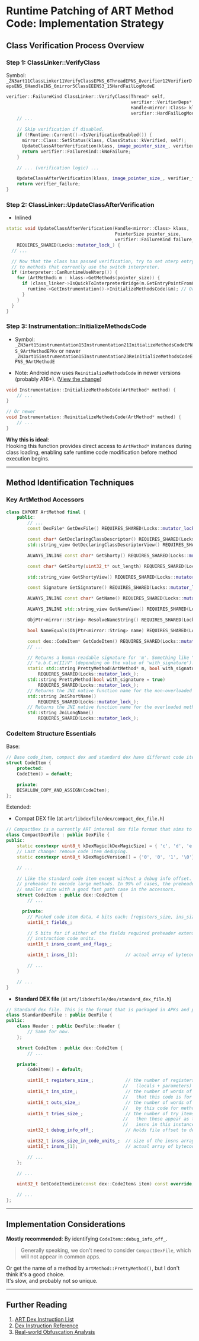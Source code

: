 # Runtime Patching of ART Method Code: Implementation Strategy

## Class Verification Process Overview

### Step 1: ClassLinker::VerifyClass

Symbol: `_ZN3art11ClassLinker11VerifyClassEPNS_6ThreadEPNS_8verifier12VerifierDepsENS_6HandleINS_6mirror5ClassEEENS3_15HardFailLogModeE`

```cpp
verifier::FailureKind ClassLinker::VerifyClass(Thread* self,
                                               verifier::VerifierDeps* verifier_deps,
                                               Handle<mirror::Class> klass,
                                               verifier::HardFailLogMode log_level) {
    // ...

    // Skip verification if disabled.
    if (!Runtime::Current()->IsVerificationEnabled()) {
      mirror::Class::SetStatus(klass, ClassStatus::kVerified, self);
      UpdateClassAfterVerification(klass, image_pointer_size_, verifier::FailureKind::kNoFailure);
      return verifier::FailureKind::kNoFailure;
    }

    // ... (verification logic) ...

    UpdateClassAfterVerification(klass, image_pointer_size_, verifier_failure);
    return verifier_failure;
}
```

### Step 2: ClassLinker::UpdateClassAfterVerification

* Inlined

```cpp
static void UpdateClassAfterVerification(Handle<mirror::Class> klass,
                                         PointerSize pointer_size,
                                         verifier::FailureKind failure_kind)
    REQUIRES_SHARED(Locks::mutator_lock_) {
  // ...

  // Now that the class has passed verification, try to set nterp entrypoints
  // to methods that currently use the switch interpreter.
  if (interpreter::CanRuntimeUseNterp()) {
    for (ArtMethod& m : klass->GetMethods(pointer_size)) {
      if (class_linker->IsQuickToInterpreterBridge(m.GetEntryPointFromQuickCompiledCode())) {
        runtime->GetInstrumentation()->InitializeMethodsCode(&m); // Or ReinitializeMethodsCode in newer versions
      }
    }
  }
}
```

### Step 3: Instrumentation::InitializeMethodsCode

* Symbol: `_ZN3art15instrumentation15Instrumentation21InitializeMethodsCodeEPNS_9ArtMethodEPKv` or newer `_ZN3art15instrumentation15Instrumentation23ReinitializeMethodsCodeEPNS_9ArtMethodE`

* Note:
Android now uses `ReinitializeMethodsCode` in newer versions (probably A16+).
([View the change](https://android-review.googlesource.com/c/platform/art/+/3489795))

```cpp
void Instrumentation::InitializeMethodsCode(ArtMethod* method) {
    // ...
}

// Or newer
void Instrumentation::ReinitializeMethodsCode(ArtMethod* method) {
    // ...
}
```

**Why this is ideal**:  
Hooking this function provides direct access to `ArtMethod*` instances during class loading, enabling safe runtime code modification before method execution begins.

---

## Method Identification Techniques

### Key ArtMethod Accessors

```cpp
class EXPORT ArtMethod final {
    public:
        // ...
        const DexFile* GetDexFile() REQUIRES_SHARED(Locks::mutator_lock_); // * Inlined

        const char* GetDeclaringClassDescriptor() REQUIRES_SHARED(Locks::mutator_lock_); // _ZN3art9ArtMethod27GetDeclaringClassDescriptorEv
        std::string_view GetDeclaringClassDescriptorView() REQUIRES_SHARED(Locks::mutator_lock_); // _ZN3art9ArtMethod31GetDeclaringClassDescriptorViewEv

        ALWAYS_INLINE const char* GetShorty() REQUIRES_SHARED(Locks::mutator_lock_); // * Inlined

        const char* GetShorty(uint32_t* out_length) REQUIRES_SHARED(Locks::mutator_lock_); // _ZN3art9ArtMethod9GetShortyEPj

        std::string_view GetShortyView() REQUIRES_SHARED(Locks::mutator_lock_); // _ZN3art9ArtMethod13GetShortyViewEv

        const Signature GetSignature() REQUIRES_SHARED(Locks::mutator_lock_); // _ZN3art9ArtMethod12GetSignatureEv

        ALWAYS_INLINE const char* GetName() REQUIRES_SHARED(Locks::mutator_lock_); // * Inlined

        ALWAYS_INLINE std::string_view GetNameView() REQUIRES_SHARED(Locks::mutator_lock_); // * Inlined

        ObjPtr<mirror::String> ResolveNameString() REQUIRES_SHARED(Locks::mutator_lock_); // * Inlined

        bool NameEquals(ObjPtr<mirror::String> name) REQUIRES_SHARED(Locks::mutator_lock_); // _ZN3art9ArtMethod10NameEqualsENS_6ObjPtrINS_6mirror6StringEEE

        const dex::CodeItem* GetCodeItem() REQUIRES_SHARED(Locks::mutator_lock_); // _ZN3art9ArtMethod11GetCodeItemEv
        // ...

        // Returns a human-readable signature for 'm'. Something like "a.b.C.m" or
        // "a.b.C.m(II)V" (depending on the value of 'with_signature').
        static std::string PrettyMethod(ArtMethod* m, bool with_signature = true)        // _ZN3art9ArtMethod12PrettyMethodEPS0_b
            REQUIRES_SHARED(Locks::mutator_lock_);
        std::string PrettyMethod(bool with_signature = true)                             // _ZN3art9ArtMethod12PrettyMethodEb
            REQUIRES_SHARED(Locks::mutator_lock_);
        // Returns the JNI native function name for the non-overloaded method 'm'.
        std::string JniShortName()                                                      // _ZN3art9ArtMethod12JniShortNameEv
            REQUIRES_SHARED(Locks::mutator_lock_);
        // Returns the JNI native function name for the overloaded method 'm'.
        std::string JniLongName()                                                      // _ZN3art9ArtMethod11JniLongNameEv
            REQUIRES_SHARED(Locks::mutator_lock_);
```

### CodeItem Structure Essentials

Base:

```cpp
// Base code_item, compact dex and standard dex have different code item layouts.
struct CodeItem {
    protected:
    CodeItem() = default;

    private:
    DISALLOW_COPY_AND_ASSIGN(CodeItem);
};
```

Extended:

* Compat DEX file (at `art/libdexfile/dex/compact_dex_file.h`)

```cpp
// CompactDex is a currently ART internal dex file format that aims to reduce storage/RAM usage.
class CompactDexFile : public DexFile {
public:
    static constexpr uint8_t kDexMagic[kDexMagicSize] = { 'c', 'd', 'e', 'x' };
    // Last change: remove code item deduping.
    static constexpr uint8_t kDexMagicVersion[] = {'0', '0', '1', '\0'};

    // ...

    // Like the standard code item except without a debug info offset. Each code item may have a
    // preheader to encode large methods. In 99% of cases, the preheader is not used. This enables
    // smaller size with a good fast path case in the accessors.
    struct CodeItem : public dex::CodeItem {
        // ...

      private:
        // Packed code item data, 4 bits each: [registers_size, ins_size, outs_size, tries_size]
        uint16_t fields_;

        // 5 bits for if either of the fields required preheader extension, 11 bits for the number of
        // instruction code units.
        uint16_t insns_count_and_flags_;

        uint16_t insns_[1];                  // actual array of bytecode.

        // ...
    }

    // ...
}
```

* **Standard DEX file** (at `art/libdexfile/dex/standard_dex_file.h`)

```cpp
// Standard dex file. This is the format that is packaged in APKs and produced by tools.
class StandardDexFile : public DexFile {
public:
    class Header : public DexFile::Header {
        // Same for now.
    };

    struct CodeItem : public dex::CodeItem {
        // ...

    private:
        CodeItem() = default;

        uint16_t registers_size_;            // the number of registers used by this code
                                            //   (locals + parameters)
        uint16_t ins_size_;                  // the number of words of incoming arguments to the method
                                            //   that this code is for
        uint16_t outs_size_;                 // the number of words of outgoing argument space required
                                            //   by this code for method invocation
        uint16_t tries_size_;                // the number of try_items for this instance. If non-zero,
                                            //   then these appear as the tries array just after the
                                            //   insns in this instance.
        uint32_t debug_info_off_;            // Holds file offset to debug info stream.

        uint32_t insns_size_in_code_units_;  // size of the insns array, in 2 byte code units
        uint16_t insns_[1];                  // actual array of bytecode.

        // ...
    };

    // ...

    uint32_t GetCodeItemSize(const dex::CodeItem& item) const override; // _ZNK3art15StandardDexFile15GetCodeItemSizeERKNS_3dex8CodeItemE in libdexfile.so

    // ...
};
```

---

## Implementation Considerations

**Mostly recommended**: By identifying `CodeItem::debug_info_off_`.
> Generally speaking, we don't need to consider `CompactDexFile`,
> which will not appear in common apps.

Or get the name of a method by `ArtMethod::PrettyMethod()`,
but I don't think it's a good choice.  
It's slow, and probably not so unique.

---

## Further Reading

1. [ART Dex Instruction List](https://cs.android.com/android/platform/superproject/main/+/main:art/libdexfile/dex/dex_instruction_list.h)  
2. [Dex Instruction Reference](https://cs.android.com/android/platform/superproject/main/+/main:art/libdexfile/dex/dex_instruction.h)  
3. [Real-world Obfuscation Analysis](https://blog.quarkslab.com/dji-the-art-of-obfuscation.html)